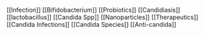 [[Infection]]
[[Bifidobacterium]]
[[Probiotics]]
[[Candidiasis]]
[[lactobacillus]]
[[Candida Spp]]
[[Nanoparticles]]
[[Therapeutics]]
[[Candida Infections]]
[[Candida Species]]
[[Anti-candida]]
